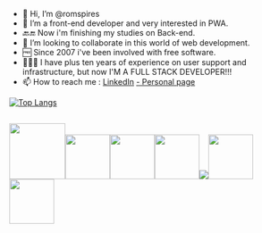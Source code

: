 - 👋 Hi, I’m @romspires
- 👀 I’m a front-end developer and very interested in PWA.
- 🔙🔚 Now i'm finishing my studies on Back-end.
- 🤝 I’m looking to collaborate in this world of web development.
- 🆓 Since 2007 i've been involved with free software.
- 👨🏻‍💻 I have plus ten years of experience on user support and infrastructure, but now I'M A FULL STACK DEVELOPER!!!
- 📫 How to reach me : <a href="www.linkedin.com/in/romspires">LinkedIn</a> <a href="www.romulopires.atwebpages.com">- Personal page</a>

<!---
romspires/romspires is a ✨ special ✨ repository because its `README.md` (this file) appears on your GitHub profile.
You can click the Preview link to take a look at your changes.
--->
<!---
##
[![Anurag's GitHub stats](https://github-readme-stats.vercel.app/api?username=romspires&show_icons=true&theme=dark)](https://github.com/anuraghazra/github-readme-stats)--->
[![Top Langs](https://github-readme-stats.vercel.app/api/top-langs/?username=romspires&layout=compact&theme=dark)](https://github.com/anuraghazra/github-readme-stats)

##
<img src="https://cdn.jsdelivr.net/gh/devicons/devicon/icons/php/php-original.svg" heigth="100" width="100" /><img src="https://cdn.jsdelivr.net/gh/devicons/devicon/icons/html5/html5-original-wordmark.svg" heigth="80" width="80" /><img src="https://cdn.jsdelivr.net/gh/devicons/devicon/icons/css3/css3-original-wordmark.svg" heigth="80" width="80" /><img src="https://cdn.jsdelivr.net/gh/devicons/devicon/icons/javascript/javascript-original.svg" heigth="80" width="80" /><img src="https://cdn.jsdelivr.net/gh/devicons/devicon/icons/nodejs/nodejs-original-wordmark.svg" /><img src="https://cdn.jsdelivr.net/gh/devicons/devicon/icons/mysql/mysql-original-wordmark.svg" heigth="80" width="80" /><img src="https://cdn.jsdelivr.net/gh/devicons/devicon/icons/linux/linux-original.svg" heigth="80" width="80" />
